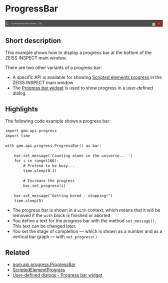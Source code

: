 # ProgressBar

![Main window progress bar](progress_bar.png)


## Short description

This example shows how to display a progress bar at the bottom of the ZEISS INSPECT main window.

There are two other variants of a progress bar:
* A specific API is available for showing <a href="https://github.com/ZEISS/zeiss-inspect-app-examples/tree/dev/AppExamples/scripted_actuals/ScriptedElementProgress">Scripted elements progress</a> in the ZEISS INSPECT main window
* The <a href="https://zeissiqs.github.io/zeiss-inspect-addon-api/2025/howtos/python_api_introduction/user_defined_dialogs.html#progress-bar-widget">Progress bar widget</a> is used to show progress in a user-defined dialog.

## Highlights

The following code example shows a progress bar:

```{code-block} python
import gom.api.progress
import time

with gom.api.progress.ProgressBar() as bar:
    
    bar.set_message('Counting atoms in the universe... ')
    for i in range(100):
        # Pretend to be busy...
        time.sleep(0.1)
        
        # Increase the progress
        bar.set_progress(i)

    bar.set_message("Getting bored - stopping!")
    time.sleep(5)
```

* The progress bar is shown in a `with` context, which means that it will be removed if the `with` block is finished or aborted
* You define a text for the progress bar with the method `set_message()`. This text can be changed later.
* You set the stage of completion &mdash; which is shown as a number and as a vertical bar graph &mdash; with `set_progress()`

## Related

* <a href="https://zeissiqs.github.io/zeiss-inspect-addon-api/2025/python_api/python_api.html#gom-api-progress-progressbar">gom.api.progress.ProgressBar</a>
* <a href="https://github.com/ZEISS/zeiss-inspect-app-examples/tree/main/AppExamples/scripted_actuals/ScriptedElementProgress">ScriptedElementProgress</a>
* <a href="https://zeissiqs.github.io/zeiss-inspect-addon-api/2025/howtos/python_api_introduction/user_defined_dialogs.html#progress-bar-widget">User-defined dialogs - Progress bar widget</a>